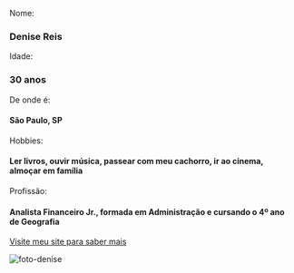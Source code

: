 Nome:
### Denise Reis ###
Idade:
### 30 anos ###
De onde é:
#### São Paulo, SP ####
Hobbies:
#### Ler livros, ouvir música, passear com meu cachorro, ir ao cinema, almoçar em família ####
Profissão:
#### Analista Financeiro Jr., formada em Administração e cursando o 4º ano de Geografia ####

[Visite meu site para saber mais](https://workshopreprogramaon17-denisereis.netlify.app/)

![foto-denise](https://avatars.githubusercontent.com/u/100417001?v=4)